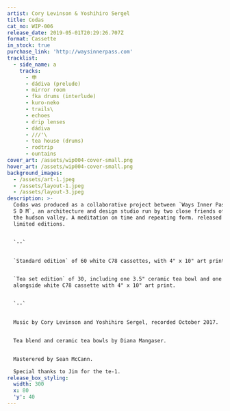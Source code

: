 ```yaml
---
artist: Cory Levinson & Yoshihiro Sergel
title: Codas
cat_no: WIP-006
release_date: 2019-05-01T20:29:26.707Z
format: Cassette
in_stock: true
purchase_link: 'http://waysinnerpass.com'
tracklist:
  - side_name: a
    tracks:
      - 申
      - dádiva (prelude)
      - mirror room
      - fka drums (interlude)
      - kuro-neko
      - trails\
      - echoes
      - drip lenses
      - dádiva
      - ///'\
      - tea house (drums)
      - rodtrip
      - ountains
cover_art: /assets/wip004-cover-small.png
hover_art: /assets/wip004-cover-small.png
background_images:
  - /assets/art-1.jpeg
  - /assets/layout-1.jpeg
  - /assets/layout-3.jpeg
description: >-
  Codas was produced as a collaborative project between `Ways Inner Pass` and `Y
  S D M`, an architecture and design studio run by two close friends of ours in
  the hudson valley. A meditation on time and repeating form. released in two
  limited editions.


  `--`


  `Standard edition` of 60 white C78 cassettes, with 4" x 10" art print.


  `Tea set edition` of 30, including one 3.5" ceramic tea bowl and one tea bag
  alongside white C78 cassette with 4" x 10" art print.


  `--`


  Music by Cory Levinson and Yoshihiro Sergel, recorded October 2017.


  Tea blend and ceramic tea bowls by Diana Mangaser.


  Masterered by Sean McCann.

  Special thanks to Jim for the te-1.
release_box_styling:
  width: 300
  x: 80
  'y': 40
---
```


